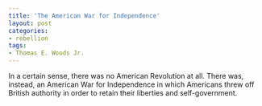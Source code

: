 ```yaml
---
title: 'The American War for Independence'
layout: post
categories:
- rebellion
tags:
- Thomas E. Woods Jr.
---
```


In a certain sense, there was no American Revolution at all. There was, instead, an American War for Independence in which Americans threw off British authority in order to retain their liberties and self-government.